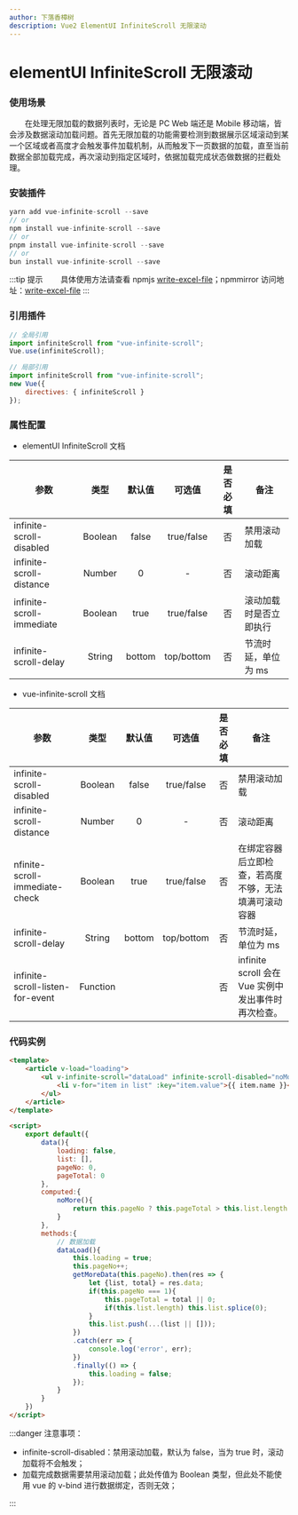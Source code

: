 ```yaml
---
author: 下落香樟树
description: Vue2 ElementUI InfiniteScroll 无限滚动
---
```


# elementUI InfiniteScroll 无限滚动

### 使用场景

&emsp;&emsp;在处理无限加载的数据列表时，无论是 PC Web 端还是 Mobile 移动端，皆会涉及数据滚动加载问题。首先无限加载的功能需要检测到数据展示区域滚动到某一个区域或者高度才会触发事件加载机制，从而触发下一页数据的加载，直至当前数据全部加载完成，再次滚动到指定区域时，依据加载完成状态做数据的拦截处理。

### 安装插件

```javascript title="代码示例"
yarn add vue-infinite-scroll --save
// or
npm install vue-infinite-scroll --save
// or
pnpm install vue-infinite-scroll --save
// or
bun install vue-infinite-scroll --save
```

:::tip 提示
&emsp;&emsp;具体使用方法请查看 npmjs [write-excel-file](https://github.com/ElemeFE/vue-infinite-scroll#readme)；npmmirror 访问地址：[write-excel-file](https://npmmirror.com/package/vue-infinite-scroll)
:::

### 引用插件

```javascript title="代码示例"
// 全局引用
import infiniteScroll from "vue-infinite-scroll";
Vue.use(infiniteScroll);

// 局部引用
import infiniteScroll from "vue-infinite-scroll";
new Vue({
	directives: { infiniteScroll }
});
```

### 属性配置

-   elementUI InfiniteScroll 文档

| <center>参数</center>     | <center>类型</center> | <center>默认值</center> | <center>可选值</center> | <center>是否必填</center> | <center>备注</center>  |
| :------------------------ | :-------------------: | :---------------------: | :---------------------: | :-----------------------: | :--------------------- |
| infinite-scroll-disabled  |        Boolean        |          false          |       true/false        |            否             | 禁用滚动加载           |
| infinite-scroll-distance  |        Number         |            0            |            -            |            否             | 滚动距离               |
| infinite-scroll-immediate |        Boolean        |          true           |       true/false        |            否             | 滚动加载时是否立即执行 |
| infinite-scroll-delay     |        String         |         bottom          |       top/bottom        |            否             | 节流时延，单位为 ms    |

-   vue-infinite-scroll 文档

| <center>参数</center>            | <center>类型</center> | <center>默认值</center> | <center>可选值</center> | <center>是否必填</center> | <center>备注</center>                                |
| :------------------------------- | :-------------------: | :---------------------: | :---------------------: | :-----------------------: | :--------------------------------------------------- |
| infinite-scroll-disabled         |        Boolean        |          false          |       true/false        |            否             | 禁用滚动加载                                         |
| infinite-scroll-distance         |        Number         |            0            |            -            |            否             | 滚动距离                                             |
| nfinite-scroll-immediate-check   |        Boolean        |          true           |       true/false        |            否             | 在绑定容器后立即检查，若高度不够，无法填满可滚动容器 |
| infinite-scroll-delay            |        String         |         bottom          |       top/bottom        |            否             | 节流时延，单位为 ms                                  |
| infinite-scroll-listen-for-event |       Function        |                         |                         |            否             | infinite scroll 会在 Vue 实例中发出事件时再次检查。  |

### 代码实例

```html title="代码示例"
<template>
	<article v-load="loading">
		<ul v-infinite-scroll="dataLoad" infinite-scroll-disabled="noMore">
			<li v-for="item in list" :key="item.value">{{ item.name }}</li>
		</ul>
	</article>
</template>

<script>
	export default({
		data(){
			loading: false,
			list: [],
			pageNo: 0,
			pageTotal: 0
		},
		computed:{
			noMore(){
				return this.pageNo ? this.pageTotal > this.list.length : false;
			}
		},
		methods:{
			// 数据加载
			dataLoad(){
				this.loading = true;
				this.pageNo++;
				getMoreData(this.pageNo).then(res => {
					let {list, total} = res.data;
					if(this.pageNo === 1){
						this.pageTotal = total || 0;
						if(this.list.length) this.list.splice(0);
					}
					this.list.push(...(list || []));
				})
				.catch(err => {
					console.log('error', err);
				})
				.finally(() => {
					this.loading = false;
				});
			}
		}
	})
</script>
```

:::danger 注意事项：

-   infinite-scroll-disabled：禁用滚动加载，默认为 false，当为 true 时，滚动加载将不会触发；
-   加载完成数据需要禁用滚动加载；此处传值为 Boolean 类型，但此处不能使用 vue 的 v-bind 进行数据绑定，否则无效；

:::
